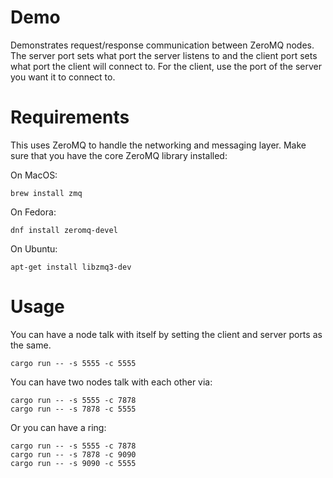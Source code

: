 # Demo
Demonstrates request/response communication between ZeroMQ nodes.  The server port sets what
port the server listens to and the client port sets what port the client will connect to. For
the client, use the port of the server you want it to connect to.

# Requirements
This uses ZeroMQ to handle the networking and messaging layer. Make sure that you have the
core ZeroMQ library installed:

On MacOS:
```
brew install zmq
```

On Fedora:
```
dnf install zeromq-devel
```

On Ubuntu:
```
apt-get install libzmq3-dev
```

# Usage
You can have a node talk with itself by setting the client and server ports as the same.

```
cargo run -- -s 5555 -c 5555
```

You can have two nodes talk with each other via:
```
cargo run -- -s 5555 -c 7878
cargo run -- -s 7878 -c 5555
```

Or you can have a ring:
```
cargo run -- -s 5555 -c 7878
cargo run -- -s 7878 -c 9090
cargo run -- -s 9090 -c 5555
```